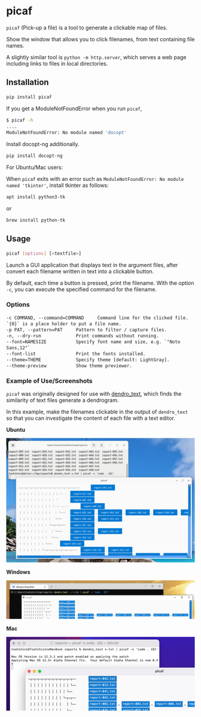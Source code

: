 # picaf

`picaf` (Pick-up a file) is a tool to generate a clickable map of files.

Show the window that allows you to click filenames, from text containing file names.

A slightly similar tool is `python -m http.server`, which serves a web page including links to files in local directories.

## Installation

```sh
pip install picaf
```

If you get a ModuleNotFoundError when you run `picaf`,

```sh
$ picaf -h
....
ModuleNotFoundError: No module named 'docopt'
```

Install docopt-ng additionally.

```sh
pip install docopt-ng
```

For Ubuntu/Mac users:  

When `picaf` exits with an error such as `ModuleNotFoundError: No module named 'tkinter'`, install tkinter as follows:

```sh
apt install python3-tk
```

or

```sh
brew install python-tk
```

## Usage

```sh
picaf [options] [<textfile>]
```

Launch a GUI application that displays text in the argument files, after convert each filename written in text into a clickable button.

By default, each time a button is pressed, print the filename. With the option `-c`, you can execute the specified command for the filename.

### Options

```
-c COMMAND, --command=COMMAND     Command line for the clicked file. `{0}` is a place holder to put a file name.
-p PAT, --pattern=PAT     Pattern to filter / capture files.
-n, --dry-run             Print commands without running.
--font=NAMESIZE           Specify font name and size, e.g. `"Noto Sans,12"`
--font-list               Print the fonts installed.
--theme=THEME             Specify theme [default: LightGray].
--theme-preview           Show theme previewer.
```

### Example of Use/Screenshots

`picaf` was originally designed for use with [dendro_text](https://github.com/tos-kamiya/dendro_text), which finds the similarity of text files generate a dendrogram.

In this example, make the filenames clickable in the output of `dendro_text` so that you can investigate the content of each file with a text editor.

**Ubuntu**

![](./images/fig1.png)

**Windows**

![](./images/fig-win-1.png)

**Mac**

![](./images/fig-mac-1.png)
